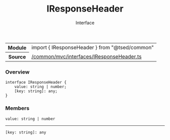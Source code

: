 
<header class="symbol-info-header"><h1 id="iresponseheader">IResponseHeader</h1><label class="symbol-info-type-label interface">Interface</label></header>
<!-- summary -->
<section class="symbol-info"><table class="is-full-width"><tbody><tr><th>Module</th><td><div class="lang-typescript"><span class="token keyword">import</span> { IResponseHeader }&nbsp;<span class="token keyword">from</span>&nbsp;<span class="token string">"@tsed/common"</span></div></td></tr><tr><th>Source</th><td><a href="https://github.com/Romakita/ts-express-decorators/blob/v4.18.0/src//common/mvc/interfaces/IResponseHeader.ts#L0-L0">/common/mvc/interfaces/IResponseHeader.ts</a></td></tr></tbody></table></section>
<!-- overview -->


### Overview


<pre><code class="typescript-lang "><span class="token keyword">interface</span> IResponseHeader <span class="token punctuation">{</span>
    value<span class="token punctuation">:</span> <span class="token keyword">string</span> | <span class="token keyword">number</span><span class="token punctuation">;</span>
    <span class="token punctuation">[</span>key<span class="token punctuation">:</span> <span class="token keyword">string</span><span class="token punctuation">]</span><span class="token punctuation">:</span> <span class="token keyword">any</span><span class="token punctuation">;</span>
<span class="token punctuation">}</span></code></pre>


<!-- Parameters -->

<!-- Description -->

<!-- Members -->







### Members



<div class="method-overview">
<pre><code class="typescript-lang ">value<span class="token punctuation">:</span> <span class="token keyword">string</span> | <span class="token keyword">number</span></code></pre>
</div>




<hr/>



<div class="method-overview">
<pre><code class="typescript-lang "><span class="token punctuation">[</span>key<span class="token punctuation">:</span> <span class="token keyword">string</span><span class="token punctuation">]</span><span class="token punctuation">:</span> <span class="token keyword">any</span></code></pre>
</div>








